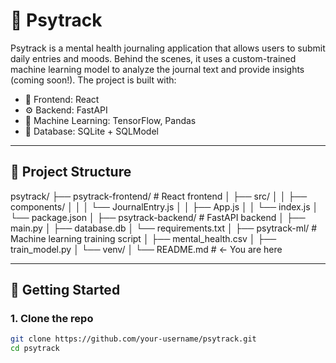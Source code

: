# 🧠 Psytrack

Psytrack is a mental health journaling application that allows users to submit daily entries and moods. Behind the scenes, it uses a custom-trained machine learning model to analyze the journal text and provide insights (coming soon!). The project is built with:

- 🧰 Frontend: React
- ⚙️ Backend: FastAPI
- 🧠 Machine Learning: TensorFlow, Pandas
- 💾 Database: SQLite + SQLModel

---

## 📁 Project Structure

psytrack/
├── psytrack-frontend/ # React frontend
│ ├── src/
│ │ ├── components/
│ │ │ └── JournalEntry.js
│ │ ├── App.js
│ │ └── index.js
│ └── package.json
│
├── psytrack-backend/ # FastAPI backend
│ ├── main.py
│ ├── database.db
│ └── requirements.txt
│
├── psytrack-ml/ # Machine learning training script
│ ├── mental_health.csv
│ ├── train_model.py
│ └── venv/
│
└── README.md # ← You are here


---

## 🚀 Getting Started

### 1. Clone the repo
```bash
git clone https://github.com/your-username/psytrack.git
cd psytrack
